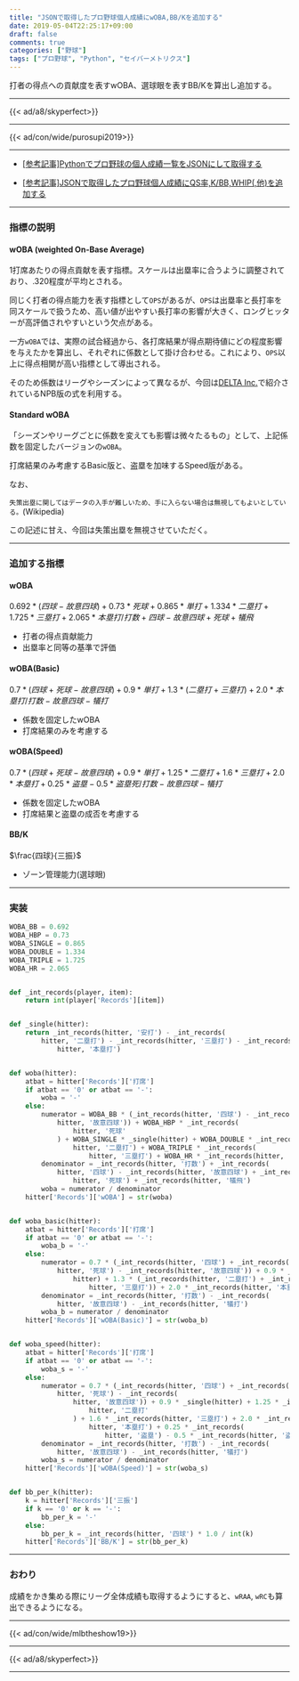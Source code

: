 ```yaml
---
title: "JSONで取得したプロ野球個人成績にwOBA,BB/Kを追加する"
date: 2019-05-04T22:25:17+09:00
draft: false
comments: true
categories: ["野球"]
tags: ["プロ野球", "Python", "セイバーメトリクス"]
---
```


打者の得点への貢献度を表すwOBA、選球眼を表すBB/Kを算出し追加する。

<!--more-->

---

{{< ad/a8/skyperfect>}}

---

{{< ad/con/wide/purosupi2019>}}

---

- [[参考記事]Pythonでプロ野球の個人成績一覧をJSONにして取得する](https://www.ted027.com/post/python-personal-records)

- [[参考記事]JSONで取得したプロ野球個人成績にQS率,K/BB,WHIP(,他)を追加する](https://www.ted027.com/post/sabr-1)

---

### 指標の説明

#### wOBA (weighted On-Base Average)

1打席あたりの得点貢献を表す指標。スケールは出塁率に合うように調整されており、.320程度が平均とされる。

同じく打者の得点能力を表す指標として`OPS`があるが、`OPS`は出塁率と長打率を同スケールで扱うため、高い値が出やすい長打率の影響が大きく、ロングヒッターが高評価されやすいという欠点がある。

一方`wOBA`では、実際の試合経過から、各打席結果が得点期待値にどの程度影響を与えたかを算出し、それぞれに係数として掛け合わせる。これにより、`OPS`以上に得点相関が高い指標として導出される。

そのため係数はリーグやシーズンによって異なるが、今回は[DELTA Inc.](https://1point02.jp/op/gnav/glossary/gls_explanation.aspx?eid=20004)で紹介されているNPB版の式を利用する。

#### Standard wOBA

「シーズンやリーグごとに係数を変えても影響は微々たるもの」として、上記係数を固定したバージョンの`wOBA`。

打席結果のみ考慮するBasic版と、盗塁を加味するSpeed版がある。

なお、

`失策出塁に関してはデータの入手が難しいため、手に入らない場合は無視してもよいとしている。`(Wikipedia)

この記述に甘え、今回は失策出塁を無視させていただく。

---

### 追加する指標

#### wOBA

${0.692 * (四球 - 故意四球) + 0.73 * 死球 + 0.865 * 単打 + 1.334 * 二塁打 + 1.725 * 三塁打 + 2.065 * 本塁打} / 打数 + 四球 - 故意四球 + 死球 + 犠飛$

- 打者の得点貢献能力
- 出塁率と同等の基準で評価

#### wOBA(Basic)

${0.7 * (四球 + 死球 - 故意四球) + 0.9 * 単打 + 1.3 * (二塁打 + 三塁打) + 2.0 * 本塁打} / 打数 - 故意四球 - 犠打$

- 係数を固定したwOBA
- 打席結果のみを考慮する

#### wOBA(Speed)

${0.7 * (四球 + 死球 - 故意四球) + 0.9 * 単打 + 1.25 * 二塁打 + 1.6 * 三塁打 + 2.0 * 本塁打 + 0.25 * 盗塁 - 0.5 * 盗塁死} / 打数 - 故意四球 - 犠打$
- 係数を固定したwOBA
- 打席結果と盗塁の成否を考慮する

#### BB/K

$\frac{四球}{三振}$

- ゾーン管理能力(選球眼)

---

### 実装

```py:sabr.py
WOBA_BB = 0.692
WOBA_HBP = 0.73
WOBA_SINGLE = 0.865
WOBA_DOUBLE = 1.334
WOBA_TRIPLE = 1.725
WOBA_HR = 2.065


def _int_records(player, item):
    return int(player['Records'][item])


def _single(hitter):
    return _int_records(hitter, '安打') - _int_records(
        hitter, '二塁打') - _int_records(hitter, '三塁打') - _int_records(
            hitter, '本塁打')


def woba(hitter):
    atbat = hitter['Records']['打席']
    if atbat == '0' or atbat == '-':
        woba = '-'
    else:
        numerator = WOBA_BB * (_int_records(hitter, '四球') - _int_records(
            hitter, '故意四球')) + WOBA_HBP * _int_records(
                hitter, '死球'
            ) + WOBA_SINGLE * _single(hitter) + WOBA_DOUBLE * _int_records(
                hitter, '二塁打') + WOBA_TRIPLE * _int_records(
                    hitter, '三塁打') + WOBA_HR * _int_records(hitter, '本塁打')
        denominator = _int_records(hitter, '打数') + _int_records(
            hitter, '四球') - _int_records(hitter, '故意四球') + _int_records(
                hitter, '死球') + _int_records(hitter, '犠飛')
        woba = numerator / denominator
    hitter['Records']['wOBA'] = str(woba)


def woba_basic(hitter):
    atbat = hitter['Records']['打席']
    if atbat == '0' or atbat == '-':
        woba_b = '-'
    else:
        numerator = 0.7 * (_int_records(hitter, '四球') + _int_records(
            hitter, '死球') - _int_records(hitter, '故意四球')) + 0.9 * _single(
                hitter) + 1.3 * (_int_records(hitter, '二塁打') + _int_records(
                    hitter, '三塁打')) + 2.0 * _int_records(hitter, '本塁打')
        denominator = _int_records(hitter, '打数') - _int_records(
            hitter, '故意四球') - _int_records(hitter, '犠打')
        woba_b = numerator / denominator
    hitter['Records']['wOBA(Basic)'] = str(woba_b)


def woba_speed(hitter):
    atbat = hitter['Records']['打席']
    if atbat == '0' or atbat == '-':
        woba_s = '-'
    else:
        numerator = 0.7 * (_int_records(hitter, '四球') + _int_records(
            hitter, '死球') - _int_records(
                hitter, '故意四球')) + 0.9 * _single(hitter) + 1.25 * _int_records(
                    hitter, '二塁打'
                ) + 1.6 * _int_records(hitter, '三塁打') + 2.0 * _int_records(
                    hitter, '本塁打') + 0.25 * _int_records(
                        hitter, '盗塁') - 0.5 * _int_records(hitter, '盗塁死')
        denominator = _int_records(hitter, '打数') - _int_records(
            hitter, '故意四球') - _int_records(hitter, '犠打')
        woba_s = numerator / denominator
    hitter['Records']['wOBA(Speed)'] = str(woba_s)


def bb_per_k(hitter):
    k = hitter['Records']['三振']
    if k == '0' or k == '-':
        bb_per_k = '-'
    else:
        bb_per_k = _int_records(hitter, '四球') * 1.0 / int(k)
    hitter['Records']['BB/K'] = str(bb_per_k)
```

---

### おわり

成績をかき集める際にリーグ全体成績も取得するようにすると、`wRAA`, `wRC`も算出できるようになる。

---

{{< ad/con/wide/mlbtheshow19>}}

---

{{< ad/a8/skyperfect>}}

---